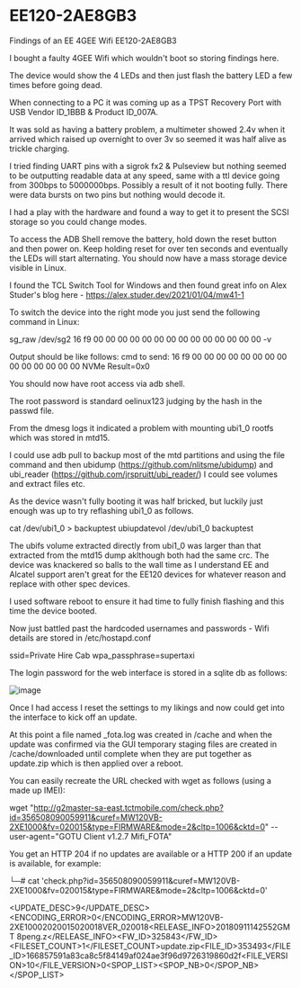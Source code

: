 # EE120-2AE8GB3
Findings of an EE 4GEE Wifi EE120-2AE8GB3

I bought a faulty 4GEE Wifi which wouldn't boot so storing findings here.

The device would show the 4 LEDs and then just flash the battery LED a few times before going dead. 

When connecting to a PC it was coming up as a TPST Recovery Port with USB Vendor ID_1BBB & Product ID_007A.

It was sold as having a battery problem, a multimeter showed 2.4v when it arrived which raised up overnight to over 3v so seemed it was half alive as trickle charging.

I tried finding UART pins with a sigrok fx2 & Pulseview but nothing seemed to be outputting readable data at any speed, same with a ttl device going from 300bps to 5000000bps. Possibly a result of it not booting fully. There were data bursts on two pins but nothing would decode it.

I had a play with the hardware and found a way to get it to present the SCSI storage so you could change modes.

To access the ADB Shell remove the battery, hold down the reset button and then power on. 
Keep holding reset for over ten seconds and eventually the LEDs will start alternating.
You should now have a mass storage device visible in Linux.

I found the TCL Switch Tool for Windows and then found great info on Alex Studer's blog here - https://alex.studer.dev/2021/01/04/mw41-1

To switch the device into the right mode you just send the following command in Linux:

sg_raw /dev/sg2 16 f9 00 00 00 00 00 00 00 00 00 00 00 00 00 00 -v

Output should be like follows:
cmd to send: 
16 f9 00 00 00 00 00 00  00 00 00 00 00 00 00 00
NVMe Result=0x0

You should now have root access via adb shell.

The root password is standard oelinux123 judging by the hash in the passwd file.

From the dmesg logs it indicated a problem with mounting ubi1_0 rootfs which was stored in mtd15.

I could use adb pull to backup most of the mtd partitions and using the file command and then ubidump (https://github.com/nlitsme/ubidump) and ubi_reader (https://github.com/jrspruitt/ubi_reader/) I could see volumes and extract files etc.

As the device wasn't fully booting it was half bricked, but luckily just enough was up to try reflashing ubi1_0 as follows.

cat /dev/ubi1_0 > backuptest
ubiupdatevol /dev/ubi1_0 backuptest

The ubifs volume extracted directly from ubi1_0 was larger than that extracted from the mtd15 dump aklthough both had the same crc. The device was knackered so balls to the wall time as I understand EE and Alcatel support aren't great for the EE120 devices for whatever reason and replace with other spec devices.

I used software reboot to ensure it had time to fully finish flashing and this time the device booted.

Now just battled past the hardcoded usernames and passwords - Wifi details are stored in /etc/hostapd.conf

ssid=Private Hire Cab
wpa_passphrase=supertaxi

The login password for the web interface is stored in a sqlite db as follows:

![image](https://user-images.githubusercontent.com/32154290/127005315-88f95511-af9b-4e77-b6b3-4fdc57dbe7ad.png)

Once I had access I reset the settings to my likings and now could get into the interface to kick off an update.

At this point a file named _fota.log was created in /cache and when the update was confirmed via the GUI temporary staging files are created in /cache/downloaded until complete when they are put together as update.zip which is then applied over a reboot.

You can easily recreate the URL checked with wget as follows (using a made up IMEI):

wget "http://g2master-sa-east.tctmobile.com/check.php?id=356508090059911&curef=MW120VB-2XE1000&fv=020015&type=FIRMWARE&mode=2&cltp=1006&cktd=0" --user-agent="GOTU Client v1.2.7 Mifi_FOTA"

You get an HTTP 204 if no updates are available or a HTTP 200 if an update is available, for example:

└─# cat 'check.php?id=356508090059911&curef=MW120VB-2XE1000&fv=020015&type=FIRMWARE&mode=2&cltp=1006&cktd=0'
<?xml version="1.0" encoding="utf-8"?>
<GOTU><UPDATE_DESC>9</UPDATE_DESC><ENCODING_ERROR>0</ENCODING_ERROR><CUREF>MW120VB-2XE1000</CUREF><VERSION><TYPE>2</TYPE><FV>020015</FV><TV>020018</TV><SVN>VER_020018</SVN><RELEASE_INFO><year>2018</year><month>09</month><day>11</day><hour>14</hour><minute>25</minute><second>52</second><timezone>GMT 8</timezone><publisher>peng.z</publisher></RELEASE_INFO></VERSION><FIRMWARE><FW_ID>325843</FW_ID><FILESET_COUNT>1</FILESET_COUNT><FILESET><FILE><FILENAME>update.zip</FILENAME><FILE_ID>353493</FILE_ID><SIZE>16685759</SIZE><CHECKSUM>1a83ca8c5f84149af024ae3f96d9726319860d2f</CHECKSUM><FILE_VERSION>10</FILE_VERSION><INDEX>0</INDEX></FILE></FILESET></FIRMWARE><SPOP_LIST><SPOP_NB>0</SPOP_NB></SPOP_LIST><DESCRIPTION/></GOTU>

